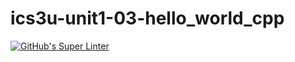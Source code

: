 # ics3u-unit1-03-hello_world_cpp

[![GitHub's Super Linter](https://github.com/basit21740/ics3u-unit1-03-hello_world_cpp/workflows/GitHub's%20Super%20Linter/badge.svg)](https://github.com/basit21740/ics3u-unit1-03-hello_world_cpp/actions)
